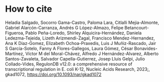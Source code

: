 # How to cite

Heladia Salgado, Socorro Gama-Castro, Paloma Lara, Citlalli Mejia-Almonte, Gabriel Alarcón-Carranza, Andrés G López-Almazo, Felipe Betancourt-Figueroa, Pablo Peña-Loredo, Shirley Alquicira-Hernández, Daniela Ledezma-Tejeida, Lizeth Arizmendi-Zagal, Francisco Mendez-Hernandez, Ana K Diaz-Gomez, Elizabeth Ochoa-Praxedis, Luis J Muñiz-Rascado, Jair S García-Sotelo, Fanny A Flores-Gallegos, Laura Gómez, César Bonavides-Martínez, Víctor M del Moral-Chávez, Alfredo J Hernández-Alvarez, Alberto Santos-Zavaleta, Salvador Capella-Gutierrez, Josep Lluis Gelpi, Julio Collado-Vides, RegulonDB v12.0: a comprehensive resource of transcriptional regulation in E. coli K-12, Nucleic Acids Research, 2023;, gkad1072, https://doi.org/10.1093/nar/gkad1072

